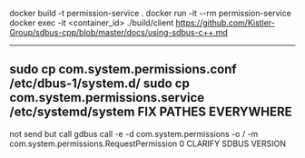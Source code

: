 docker build -t permission-service .
docker run -it --rm permission-service
docker exec -it <container_id> ./build/client
https://github.com/Kistler-Group/sdbus-cpp/blob/master/docs/using-sdbus-c++.md

---
sudo cp com.system.permissions.conf /etc/dbus-1/system.d/
sudo cp com.system.permissions.service /etc/systemd/system 
FIX PATHES EVERYWHERE
--
not send but call
gdbus call -e -d com.system.permissions -o / -m com.system.permissions.RequestPermission 0
CLARIFY SDBUS VERSION